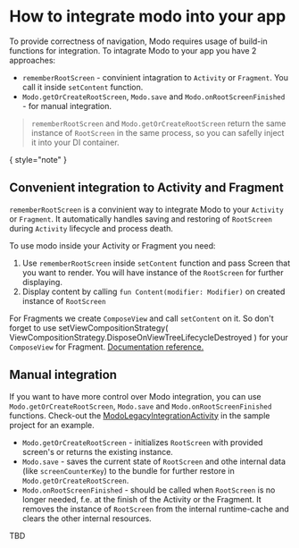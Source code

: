 # How to integrate modo into your app

To provide correctness of navigation, Modo requires usage of build-in functions for integration.
To intagrate Modo to your app you have 2 approaches:

* `rememberRootScreen` - convinient intagration to `Activity` or `Fragment`. You call it inside `setContent` function.
* `Modo.getOrCreateRootScreen`, `Modo.save` and `Modo.onRootScreenFinished` - for manual integration.

> `rememberRootScreen` and `Modo.getOrCreateRootScreen` return the same instance of `RootScreen` in the same process, so you can safelly inject it
> into your DI
> container.

{ style="note" }

## Convenient integration to Activity and Fragment

`rememberRootScreen` is a convinient way to integrate Modo to your `Activity` or `Fragment`. It automatically handles saving and restoring
of `RootScreen` during `Activity` lifecycle and process death.

To use modo inside your Activity or Fragment you need:

1. Use `rememberRootScreen` inside `setContent` function and pass Screen that you want to render. You will have instance of the `RootScreen` for
   further displaying.
2. Display content by calling `fun Content(modifier: Modifier)` on created instance of `RootScreen`

<tabs>
    <tab title="Activity">
        <code-block src="QuickStartActivity.kt" lang="kotlin"/>
    </tab>
    <tab title="Fragment">
        <code-block src="ModoFragment.kt" lang="kotlin"/>
        <note>
            For Fragments we create <code>ComposeView</code> and call <code>setContent</code> on it. So don't forget to use
            <code-block lang="kotlin">
                setViewCompositionStrategy(
                    ViewCompositionStrategy.DisposeOnViewTreeLifecycleDestroyed
                )
            </code-block>
            for your <code>ComposeView</code> for Fragment. <a href="https://developer.android.com/develop/ui/compose/migrate/interoperability-apis/compose-in-views#compose-in-fragments">Documentation reference.</a>
        </note>
    </tab>
</tabs>

## Manual integration

If you want to have more control over Modo integration, you can use `Modo.getOrCreateRootScreen`, `Modo.save` and `Modo.onRootScreenFinished`
functions. Check-out
the [ModoLegacyIntegrationActivity](%github_code_url%sample/src/main/java/com/github/terrakok/modo/sample/ModoLegacyIntegrationActivity.kt) in the
sample project for an example.

- `Modo.getOrCreateRootScreen` - initializes `RootScreen` with provided screen's or returns the existing instance.
- `Modo.save` - saves the current state of `RootScreen` and othe internal data (like `screenCounterKey`) to the bundle for further restore
  in `Modo.getOrCreateRootScreen`.
- `Modo.onRootScreenFinished` - should be called when `RootScreen` is no longer needed, f.e. at the finish of the Activity or the Fragment. It removes
  the instance of `RootScreen` from the
  internal runtime-cache and clears the other internal resources.

<tabs>
    <tab title="Activity">
        <code-block src="ModoManualIntegrationActivity.kt" lang="kotlin"/>
    </tab>
    <tab title="Fragment">
        TBD
    </tab>
</tabs>